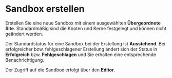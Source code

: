 Sandbox erstellen
=================

Erstellen Sie eine neue Sandbox mit einem ausgewählten **Übergeordnete Site**. Standardmäßig sind die Knoten und Kerne festgelegt und können nicht geändert werden.

Der Standardstatus für eine Sandbox bei der Erstellung ist **Ausstehend**. Bei erfolgreicher bzw. fehlgeschlagener Erstellung ändert sich der Status in **Erfolgreich** bzw. **Fehlgeschlagen** und Sie erhalten eine entsprechende Benachrichtigung.

Der Zugriff auf die Sandbox erfolgt über den **Editor**.
